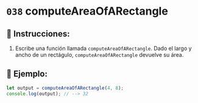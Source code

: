# `038` computeAreaOfARectangle

## 📝 Instrucciones:

1. Escribe una función llamada `computeAreaOfARectangle`. Dado el largo y ancho de un rectágulo, `computeAreaOfARectangle` devuelve su área.

## 📎 Ejemplo:

```Javascript
let output = computeAreaOfARectangle(4, 8);
console.log(output); // --> 32
```
